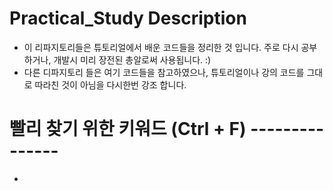 # Practical_Study Description
- 이 리파지토리들은 튜토리얼에서 배운 코드들을 정리한 것 입니다. 주로 다시 공부하거나, 개발시 미리 장전된 총알로써 사용됩니다. :)
- 다른 디파지토리 들은 여기 코드들을 참고하였으나, 튜토리얼이나 강의 코드를 그대로 따라친 것이 아님을 다시한번 강조 합니다.

# 빨리 찾기 위한 키워드 (Ctrl + F) ---------------
-
